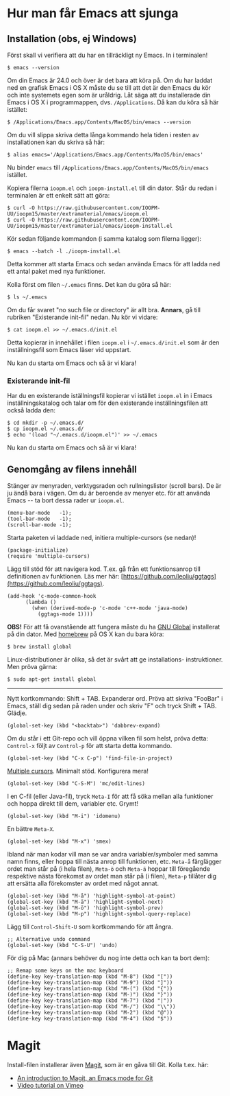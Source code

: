 # Hur man får Emacs att sjunga

## Installation (obs, ej Windows)

Först skall vi verifiera att du har en tillräckligt ny Emacs. 
In i terminalen!

```
$ emacs --version
```

Om din Emacs är 24.0 och över är det bara att köra på. Om du har
laddat ned en grafisk Emacs i OS X måste du se till att det är den
Emacs du kör och inte systemets egen som är uråldrig. Låt säga att
du installerade din Emacs i OS X i programmappen, dvs. `/Applications`.
Då kan du köra så här istället:

```
$ /Applications/Emacs.app/Contents/MacOS/bin/emacs --version
```

Om du vill slippa skriva detta långa kommando hela tiden i resten
av installationen kan du skriva så här:

```
$ alias emacs='/Applications/Emacs.app/Contents/MacOS/bin/emacs'
```

Nu binder `emacs` till
`/Applications/Emacs.app/Contents/MacOS/bin/emacs` istället.

Kopiera filerna `ioopm.el` och `ioopm-install.el` till din dator.
Står du redan i terminalen är ett enkelt sätt att göra:

```
$ curl -O https://raw.githubusercontent.com/IOOPM-UU/ioopm15/master/extramaterial/emacs/ioopm.el
$ curl -O https://raw.githubusercontent.com/IOOPM-UU/ioopm15/master/extramaterial/emacs/ioopm-install.el
```

Kör sedan följande kommandon (i samma katalog som filerna ligger):

```
$ emacs --batch -l ./ioopm-install.el
```

Detta kommer att starta Emacs och sedan använda Emacs för att
ladda ned ett antal paket med nya funktioner. 

Kolla först om filen `~/.emacs` finns. Det kan du göra så här:

```
$ ls ~/.emacs
```

Om du får svaret "no such file or directory" är allt bra.
**Annars**, gå till rubriken "Existerande init-fil" nedan.
Nu kör vi vidare:

```
$ cat ioopm.el >> ~/.emacs.d/init.el
```

Detta kopierar in innehållet i filen `ioopm.el` i
`~/.emacs.d/init.el` som är den inställningsfil som Emacs läser
vid uppstart.

Nu kan du starta om Emacs och så är vi klara!


### Existerande init-fil

Har du en existerande iställningsfil kopierar vi istället
`ioopm.el` in i Emacs inställningskatalog och talar om för
den existerande inställningsfilen att också ladda den:

```
$ cd mkdir -p ~/.emacs.d/
$ cp ioopm.el ~/.emacs.d/
$ echo '(load "~/.emacs.d/ioopm.el")' >> ~/.emacs
```

Nu kan du starta om Emacs och så är vi klara!


## Genomgång av filens innehåll 

Stänger av menyraden, verktygsraden och rullningslistor (scroll
bars). De är ju ändå bara i vägen. Om du är beroende av menyer
etc. för att använda Emacs -- ta bort dessa rader ur `ioopm.el`. 

```
(menu-bar-mode   -1);
(tool-bar-mode   -1);
(scroll-bar-mode -1);
```

Starta paketen vi laddade ned, initiera multiple-cursors (se
nedan)!

```
(package-initialize)
(require 'multiple-cursors)
```

Lägg till stöd för att navigera kod. T.ex. gå från ett
funktionsanrop till definitionen av funktionen. Läs mer här:
[https://github.com/leoliu/ggtags](https://github.com/leoliu/ggtags).

```
(add-hook 'c-mode-common-hook
	  (lambda ()
	    (when (derived-mode-p 'c-mode 'c++-mode 'java-mode)
	      (ggtags-mode 1))))
```

**OBS!** För att få ovanstående att fungera måste du ha [GNU Global]()
installerat på din dator. Med [homebrew]() på OS X kan du bara
köra:

```
$ brew install global
```

Linux-distributioner är olika, så det är svårt att ge installations-
instruktioner. Men pröva gärna:

```
$ sudo apt-get install global
```

---

Nytt kortkommando: Shift + TAB. Expanderar ord. Pröva att skriva
"FooBar" i Emacs, ställ dig sedan på raden under och skriv "F" och
tryck Shift + TAB. Glädje. 

```
(global-set-key (kbd "<backtab>") 'dabbrev-expand)
```

Om du står i ett Git-repo och vill öppna vilken fil som helst,
pröva detta: `Control-x` följt av `Control-p` för att starta detta
kommando.

```
(global-set-key (kbd "C-x C-p") 'find-file-in-project)
```

[Multiple cursors](https://www.google.se/url?sa=t&rct=j&q=&esrc=s&source=web&cd=4&ved=0CD8QtwIwA2oVChMIz6yBmZCiyAIVA90sCh3D6wkx&url=http%3A%2F%2Fwww.youtube.com%2Fwatch%3Fv%3DjNa3axo40qM&usg=AFQjCNF37BDXGxAVAhNA49A4fLEWkQijww&sig2=V5PGaHfcihvQcyfb4_0CGg). Minimalt stöd. Konfigurera mera! 

```
(global-set-key (kbd "C-S-M") 'mc/edit-lines)
```

I en C-fil (eller Java-fil), tryck `Meta-I` för att få söka mellan
alla funktioner och hoppa direkt till dem, variabler etc. Grymt!

```
(global-set-key (kbd "M-i") 'idomenu)
```

En bättre `Meta-X`. 

```
(global-set-key (kbd "M-x") 'smex)
```

Ibland när man kodar vill man se var andra variabler/symboler med
samma namn finns, eller hoppa till nästa anrop till funktionen,
etc.
`Meta-å` färglägger ordet man står på (i hela filen), 
`Meta-ö` och `Meta-ä` hoppar till föregående respektive nästa förekomst av ordet man står på (i filen), 
`Meta-p` tillåter dig att ersätta alla förekomster av ordet med något annat. 

```
(global-set-key (kbd "M-å") 'highlight-symbol-at-point)
(global-set-key (kbd "M-ä") 'highlight-symbol-next)
(global-set-key (kbd "M-ö") 'highlight-symbol-prev)
(global-set-key (kbd "M-p") 'highlight-symbol-query-replace)
```

Lägg till `Control-Shift-U` som kortkommando för att ångra. 

```
;; Alternative undo command
(global-set-key (kbd "C-S-U") 'undo)
```

För dig på Mac (annars behöver du nog inte detta och kan ta bort
dem):

```
;; Remap some keys on the mac keyboard 
(define-key key-translation-map (kbd "M-8") (kbd "["))
(define-key key-translation-map (kbd "M-9") (kbd "]"))
(define-key key-translation-map (kbd "M-(") (kbd "{"))
(define-key key-translation-map (kbd "M-)") (kbd "}"))
(define-key key-translation-map (kbd "M-7") (kbd "|"))
(define-key key-translation-map (kbd "M-/") (kbd "\\"))
(define-key key-translation-map (kbd "M-2") (kbd "@"))
(define-key key-translation-map (kbd "M-4") (kbd "$"))
```

# Magit

Install-filen installerar även [Magit](http://magit.vc), som är 
en gåva till Git. Kolla t.ex. här: 
* [An introduction to Magit, an Emacs mode for Git](https://www.masteringemacs.org/article/introduction-magit-emacs-mode-git)
* [Video tutorial on Vimeo](https://vimeo.com/2871241)

